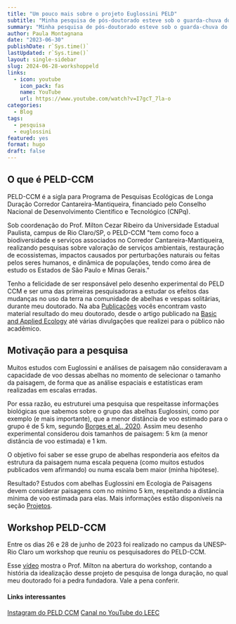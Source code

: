 ```yaml
---
title: "Um pouco mais sobre o projeto Euglossini PELD"
subtitle: "Minha pesquisa de pós-doutorado esteve sob o guarda-chuva do PELD CCM"
summary: "Minha pesquisa de pós-doutorado esteve sob o guarda-chuva do PELD CCM"
author: Paula Montagnana
date: "2023-06-30"
publishDate: r`Sys.time()`
lastUpdated: r`Sys.time()`
layout: single-sidebar
slug: 2024-06-28-workshoppeld
links:
  - icon: youtube
    icon_pack: fas
    name: YouTube
    url: https://www.youtube.com/watch?v=I7gcT_7la-o
categories:
  - Blog
tags:
  - pesquisa
  - euglossini
featured: yes
format: hugo
draft: false
---
```


## O que é PELD-CCM

PELD-CCM é a sigla para Programa de Pesquisas Ecológicas de Longa Duração Corredor Cantareira-Mantiqueira, financiado pelo Conselho Nacional de Desenvolvimento Científico e Tecnológico (CNPq).

Sob coordenação do Prof. Milton Cezar Ribeiro da Universidade Estadual Paulista, campus de Rio Claro/SP, o PELD-CCM "tem como foco a biodiversidade e serviços associados no Corredor Cantareira-Mantiqueira, realizando pesquisas sobre valoração de serviços ambientais, restauração de ecossistemas, impactos causados por perturbações naturais ou feitas pelos seres humanos, e dinâmica de populações, tendo como área de estudo os Estados de São Paulo e Minas Gerais."

Tenho a felicidade de ser responsável pelo desenho experimental do PELD CCM e ser uma das primeiras pesquisadoras a estudar os efeitos das mudanças no uso da terra na comunidade de abelhas e vespas solitárias, durante meu doutorado. Na aba [Publicações](/publications/) vocês encontram vasto material resultado do meu doutorado, desde o artigo publicado na [Basic and Applied Ecology](/publications/publications/2021-montag/) até várias divulgações que realizei para o público não acadêmico.


## Motivação para a pesquisa

Muitos estudos com Euglossini e análises de paisagem não consideravam a capacidade de voo dessas abelhas no momento de selecionar o tamanho da paisagem, de forma que as análise espaciais e estatísticas eram realizadas em escalas erradas.

Por essa razão, eu estruturei uma pesquisa que respeitasse informações biológicas que sabemos sobre o grupo das abelhas Euglossini, como por exemplo (e mais importante), que a menor distância de voo estimado para o grupo é de 5 km, segundo [Borges et al., 2020](https://www.nature.com/articles/s41597-020-0461-3). Assim meu desenho experimental considerou dois tamanhos de paisagem: 5 km (a menor distância de voo estimada) e 1 km.

O objetivo foi saber se esse grupo de abelhas responderia aos efeitos da estrutura da paisagem numa escala pequena (como muitos estudos publicados vem afirmando) ou numa escala bem maior (minha hipótese).

Resultado? Estudos com abelhas Euglossini em Ecologia de Paisagens devem considerar paisagens com no mínimo 5 km, respeitando a distância mínima de voo estimada para elas. Mais informações estão disponíveis na seção [Projetos](/project/2024-06-26-euglossini-peld/).

## Workshop PELD-CCM

Entre os dias 26 e 28 de junho de 2023 foi realizado no campus da UNESP-Rio Claro um workshop que reuniu os pesquisadores do PELD-CCM.

Esse [vídeo](https://www.youtube.com/watch?v=I7gcT_7la-o) mostra o Prof. Milton na abertura do workshop, contando a história da idealização desse projeto de pesquisa de longa duração, no qual meu doutorado foi a pedra fundadora. Vale a pena conferir.


#### Links interessantes

[Instagram do PELD CCM](https://www.instagram.com/peld_ccm/)
[Canal no YouTube do LEEC](https://www.youtube.com/@leecunesp2597)

